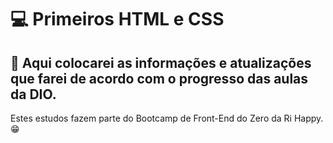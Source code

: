 # 💻 Primeiros HTML e CSS

## 📝 Aqui colocarei as informações e atualizações que farei de acordo com o progresso das aulas da DIO.
Estes estudos fazem parte do Bootcamp de Front-End do Zero da Ri Happy. 😁
